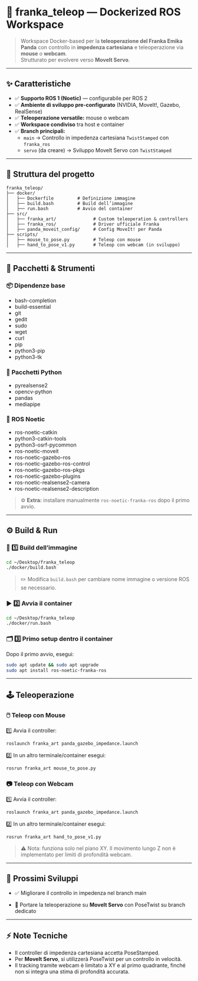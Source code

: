 # 🚀 **franka_teleop — Dockerized ROS Workspace**

> Workspace Docker-based per la **teleoperazione del Franka Emika Panda** con controllo in **impedenza cartesiana** e teleoperazione via **mouse** o **webcam**.  
> Strutturato per evolvere verso **MoveIt Servo**.

---

## ✨ **Caratteristiche**

- ✅ **Supporto ROS 1 (Noetic)** — configurabile per ROS 2  
- ✅ **Ambiente di sviluppo pre-configurato** (NVIDIA, MoveIt!, Gazebo, RealSense)  
- ✅ **Teleoperazione versatile:** mouse o webcam  
- ✅ **Workspace condiviso** tra host e container  
- ✅ **Branch principali:**
  - `main` → Controllo in impedenza cartesiana `TwistStamped` con `franka_ros`
  - `servo` (da creare) → Sviluppo MoveIt Servo con `TwistStamped`

---

## 📂 **Struttura del progetto**

```plaintext
franka_teleop/
├── docker/
│   ├── Dockerfile         # Definizione immagine
│   ├── build.bash         # Build dell’immagine
│   ├── run.bash           # Avvio del container
├── src/
│   ├── franka_art/              # Custom teleoperation & controllers
│   ├── franka_ros/              # Driver ufficiale Franka
│   ├── panda_moveit_config/     # Config MoveIt! per Panda
├── scripts/
│   ├── mouse_to_pose.py         # Teleop con mouse
│   ├── hand_to_pose_v1.py       # Teleop con webcam (in sviluppo)
```

---

## 🧰 **Pacchetti & Strumenti**

### 📦 **Dipendenze base**

- bash-completion  
- build-essential  
- git  
- gedit  
- sudo  
- wget  
- curl  
- pip  
- python3-pip  
- python3-tk  

### 🐍 **Pacchetti Python**

- pyrealsense2  
- opencv-python  
- pandas  
- mediapipe  

### 🤖 **ROS Noetic**

- ros-noetic-catkin  
- python3-catkin-tools  
- python3-osrf-pycommon  
- ros-noetic-moveit  
- ros-noetic-gazebo-ros  
- ros-noetic-gazebo-ros-control  
- ros-noetic-gazebo-ros-pkgs  
- ros-noetic-gazebo-plugins  
- ros-noetic-realsense2-camera  
- ros-noetic-realsense2-description  

>⚙️ **Extra:** installare manualmente `ros-noetic-franka-ros` dopo il primo avvio.

---

## ⚙️ **Build & Run**

### 🔨 1️⃣ **Build dell’immagine**

```bash
cd ~/Desktop/franka_teleop
./docker/build.bash
```

>✏️ Modifica `build.bash` per cambiare nome immagine o versione ROS se necessario.

### ▶️ 2️⃣ **Avvia il container**
```bash
cd ~/Desktop/franka_teleop
./docker/run.bash
```

### 🗂️ 3️⃣ **Primo setup dentro il container**
Dopo il primo avvio, esegui:
```bash
sudo apt update && sudo apt upgrade
sudo apt install ros-noetic-franka-ros
```
---

## 🕹️ **Teleoperazione**
### 🖱️ **Teleop con Mouse**
1️⃣ Avvia il controller:
```bash
roslaunch franka_art panda_gazebo_impedance.launch
```
2️⃣ In un altro terminale/container esegui:
```bash
rosrun franka_art mouse_to_pose.py
```

### 📷 **Teleop con Webcam**
1️⃣ Avvia il controller:
```bash
roslaunch franka_art panda_gazebo_impedance.launch
```
2️⃣ In un altro terminale/container esegui:
```bash
rosrun franka_art hand_to_pose_v1.py
```

>⚠️ Nota: funziona solo nel piano XY. Il movimento lungo Z non è implementato per limiti di profondità webcam.

---

## 🔭 **Prossimi Sviluppi**
- ✅ Migliorare il controllo in impedenza nel branch main

- 🚧 Portare la teleoperazione su **MoveIt Servo** con PoseTwist su branch dedicato
  
---

## ⚡ **Note Tecniche**
- Il controller di impedenza cartesiana accetta PoseStamped.
- Per **MoveIt Servo**, si utilizzerà PoseTwist per un controllo in velocità.
- Il tracking tramite webcam è limitato a XY e al primo quadrante, finché non si integra una stima di profondità accurata.

